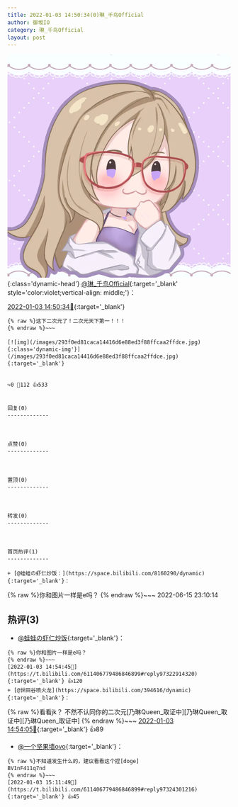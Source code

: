 ```yaml
---
title: 2022-01-03 14:50:34(0)琳_千鸟Official
author: 御坂IO
category: 琳_千鸟Official
layout: post
---
```


![img](/images/c0a88f85ebd0d056f37b114e0748e69556c8b488.jpg){:class='dynamic-head'}
[@琳_千鸟Official](https://space.bilibili.com/1620923329/dynamic){:target='_blank' style='color:violet;vertical-align: middle;'}：

[2022-01-03 14:50:34🔗](https://t.bilibili.com/611406779486846899){:target='_blank'}

~~~
{% raw %}这下二次元了！二次元天下第一！！！
{% endraw %}~~~

[![img](/images/293f0ed81caca14416d6e88ed3f88ffcaa2ffdce.jpg){:class='dynamic-img'}](/images/293f0ed81caca14416d6e88ed3f88ffcaa2ffdce.jpg){:target='_blank'}


↪️0 💬112 👍533


回复(0)
-------------



点赞(0)
-------------



置顶(0)
-------------



转发(0)
-------------



首页热评(1)
-------------

+ [@蛙蛙の虾仁炒饭：](https://space.bilibili.com/8160290/dynamic){:target='_blank'}：
~~~
{% raw %}你和图片一样是e吗？
{% endraw %}~~~
2022-06-15 23:10:14


热评(3)
-------------

+ [@蛙蛙の虾仁炒饭](https://space.bilibili.com/8160290/dynamic){:target='_blank'}：
~~~
{% raw %}你和图片一样是e吗？
{% endraw %}~~~
[2022-01-03 14:54:45🔗](https://t.bilibili.com/611406779486846899#reply97322914320){:target='_blank'} 👍120
+ [@世田谷喷火龙](https://space.bilibili.com/394616/dynamic){:target='_blank'}：
~~~
{% raw %}看看jk？ 不然不认同你的二次元[乃琳Queen_取证中][乃琳Queen_取证中][乃琳Queen_取证中]
{% endraw %}~~~
[2022-01-03 14:54:05🔗](https://t.bilibili.com/611406779486846899#reply97322972880){:target='_blank'} 👍89
+ [@一个坚果墙ovo](https://space.bilibili.com/34924767/dynamic){:target='_blank'}：
~~~
{% raw %}不知道发生什么的，建议看看这个捏[doge]
BV1nF411q7nd
{% endraw %}~~~
[2022-01-03 15:11:49🔗](https://t.bilibili.com/611406779486846899#reply97324301216){:target='_blank'} 👍45


